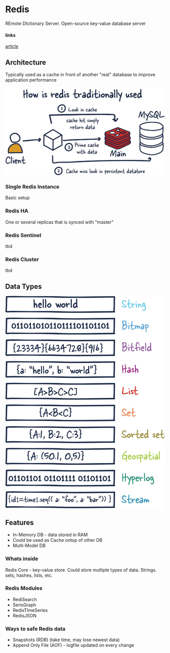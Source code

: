 # Redis

REmote DIctionary Server. Open-source key-value database server

#### links

[article](https://architecturenotes.co/p/redis)

## Architecture

Typically used as a cache in front of another "real" database to improve application performance

![](../../../aaa-assets/redis-2.png)

### Single Redis Instance

Basic setup

### Redis HA

One or several replicas that is synced with "master"

### Redis Sentinel

tbd

### Redis Cluster

tbd

## Data Types

![](../../../aaa-assets/redis-1.png)

## Features

* In-Memory DB - data stored in RAM
* Could be used as Cache ontop of other DB
* Multi-Model DB

### Whats inside

Redis Core - key-value store. Could store multiple types of data. Strings. sets, hashes, lists, etc.

### Redis Modules

* RediSearch
* SerisGraph
* RedisTImeSeries
* RedisJSON

### Ways to safe Redis data

* Snapshots (RDB) (take time, may lose newest data)
* Append Only File (AOF) - logfile updated on every change
